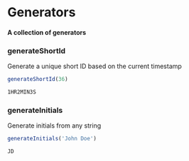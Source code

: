# Generators

#### A collection of generators

### generateShortId
Generate a unique short ID based on the current timestamp

```js
generateShortId(36)
```

```html
1HR2MIN3S
```

### generateInitials
Generate initials from any string

```js
generateInitials('John Doe')
```

```html
JD
```

